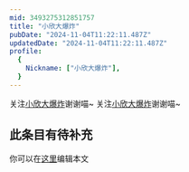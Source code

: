 ```yaml
---
mid: 3493275312851757
title: "小欣大爆炸"
pubDate: "2024-11-04T11:22:11.487Z"
updatedDate: "2024-11-04T11:22:11.487Z"
profile:
  {
    Nickname: ["小欣大爆炸"],
  }
---
```


关注[小欣大爆炸](https://space.bilibili.com/3493275312851757)谢谢喵~ 关注[小欣大爆炸](https://space.bilibili.com/3493275312851757)谢谢喵~

## 此条目有待补充
你可以在[这里](https://github.com/Yuhanawa/VTuber.ICU/edit/master/src/content/v/小欣大爆炸/index.md)编辑本文
